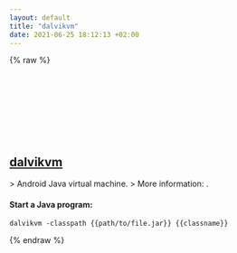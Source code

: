 ```yaml
---
layout: default
title: "dalvikvm"
date: 2021-06-25 18:12:13 +02:00
---
```

{% raw %}
<h2 id="dalvikvm">
  <a href="/en/android/dalvikvm.html">dalvikvm</a> <a href="#dalvikvm"><svg class="icon">
    <use href="/assets/images/unicode_sprite.svg#link" />
  </svg></a>
</h2>
> Android Java virtual machine.
> More information: <https://source.android.com/devices/tech/dalvik>.

#### Start a Java program:
```shell
dalvikvm -classpath {{path/to/file.jar}} {{classname}}
```
{% endraw %}